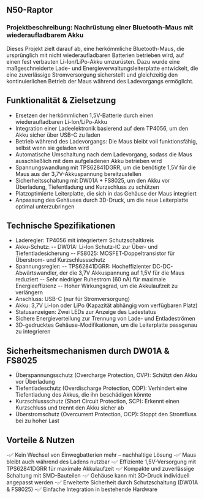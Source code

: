 ## N50-Raptor
### Projektbeschreibung: Nachrüstung einer Bluetooth-Maus mit wiederaufladbarem Akku

Dieses Projekt zielt darauf ab, eine herkömmliche Bluetooth-Maus, die ursprünglich mit nicht wiederaufladbaren Batterien betrieben wird, auf einen fest verbauten Li-Ion/LiPo-Akku umzurüsten. Dazu wurde eine maßgeschneiderte Lade- und Energieverwaltungsleiterplatte entwickelt, die eine zuverlässige Stromversorgung sicherstellt und gleichzeitig den kontinuierlichen Betrieb der Maus während des Ladevorgangs ermöglicht.

## Funktionalität & Zielsetzung
-	Ersetzen der herkömmlichen 1,5V-Batterie durch einen wiederaufladbaren Li-Ion/LiPo-Akku
-	Integration einer Ladeelektronik basierend auf dem TP4056, um den Akku sicher über USB-C zu laden
-	Betrieb während des Ladevorgangs: Die Maus bleibt voll funktionsfähig, selbst wenn sie geladen wird
-	Automatische Umschaltung nach dem Ladevorgang, sodass die Maus ausschließlich mit dem aufgeladenen Akku betrieben wird
- Spannungswandlung mit TPS62841DGRR, um die benötigte 1,5V für die Maus aus der 3,7V-Akkuspannung bereitzustellen
-	Sicherheitsschaltung mit DW01A + FS8025, um den Akku vor Überladung, Tiefentladung und Kurzschluss zu schützen
-	Platzoptimierte Leiterplatte, die sich in das Gehäuse der Maus integriert
-	Anpassung des Gehäuses durch 3D-Druck, um die neue Leiterplatte optimal unterzubringen
  
## Technische Spezifikationen
-	Laderegler: TP4056 mit integriertem Schutzschaltkreis
-	Akku-Schutz:
--	DW01A: Li-Ion Schutz-IC zur Über- und Tiefentladesicherung
--	FS8025: MOSFET-Doppeltransistor für Überstrom- und Kurzschlussschutz
-	Spannungsregler:
--	TPS62841DGRR: Hocheffizienter DC-DC-Abwärtswandler, der die 3,7V Akkuspannung auf 1,5V für die Maus reduziert
--	Sehr niedriger Ruhestrom (60 nA) für maximale Energieeffizienz
--	Hoher Wirkungsgrad, um die Akkulaufzeit zu verlängern
-	Anschluss: USB-C (nur für Stromversorgung)
-	Akku: 3,7V Li-Ion oder LiPo (Kapazität abhängig vom verfügbaren Platz)
-	Statusanzeigen: Zwei LEDs zur Anzeige des Ladestatus
-	Sichere Energieverteilung zur Trennung von Lade- und Entladeströmen
- 3D-gedrucktes Gehäuse-Modifikationen, um die Leiterplatte passgenau zu integrieren
  
## Sicherheitsmechanismen durch DW01A & FS8025
-	Überspannungsschutz (Overcharge Protection, OVP): Schützt den Akku vor Überladung
-	Tiefentladeschutz (Overdischarge Protection, ODP): Verhindert eine Tiefentladung des Akkus, die ihn beschädigen könnte
-	Kurzschlussschutz (Short Circuit Protection, SCP): Erkennt einen Kurzschluss und trennt den Akku sicher ab
-	Überstromschutz (Overcurrent Protection, OCP): Stoppt den Stromfluss bei zu hoher Last
  
## Vorteile & Nutzen

-✅ Kein Wechsel von Einwegbatterien mehr – nachhaltige Lösung
-✅ Maus bleibt auch während des Ladens nutzbar
-✅ Effiziente 1,5V-Versorgung mit TPS62841DGRR für maximale Akkulaufzeit
-✅ Kompakte und zuverlässige Schaltung mit SMD-Bauteilen
-✅ Gehäuse kann mit 3D-Druck individuell angepasst werden
-✅ Erweiterte Sicherheit durch Schutzschaltung (DW01A & FS8025)
-✅ Einfache Integration in bestehende Hardware


